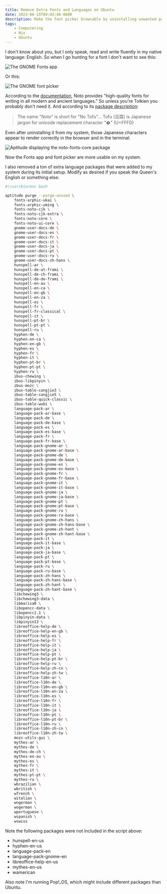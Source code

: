 ```yaml
---
title: Remove Extra Fonts and Languages on Ubuntu
date: 2023-06-15T09:43:40-0600
description: Make the font picker browsable by uninstalling unwanted packages.
tags:
    - Computering
    - Nix
    - Ubuntu
---
```


I don't know about you, but I only speak, read and write fluently in my native language: English. So when I go hunting for a font I don't want to see this:

![The GNOME Fonts app](fonts-app.png)

Or this:

![The GNOME font picker](font-picker.png)

According to the [documentation](https://notofonts.github.io/noto-docs/), Noto provides "high-quality fonts for writing in all modern and ancient languages." So unless you're Tolkien you probably don't need it. And according to its [package description](https://code.launchpad.net/ubuntu/focal/+package/fonts-noto-core):

> The name "Noto" is short for "No Tofu"... Tofu (豆腐) is Japanese jargon for unicode replacement character "�" (U+FFFD)

Even after uninstalling it from my system, those Japanese characters appear to render correctly in the browser and in the terminal:

![Aptitude displaying the noto-fonts-core package](terminal.png)

Now the Fonts app and font picker are more usable on my system.

I also removed a ton of extra language packages that were added to my system during its initial setup. Modify as desired if you speak the Queen's English or something else:

```bash
#!/usr/bin/env bash

aptitude purge --purge-unused \
    fonts-arphic-ukai \
    fonts-arphic-uming \
    fonts-noto-cjk \
    fonts-noto-cjk-extra \
    fonts-noto-core \
    fonts-noto-ui-core \
    gnome-user-docs-de \
    gnome-user-docs-es \
    gnome-user-docs-fr \
    gnome-user-docs-it \
    gnome-user-docs-ja \
    gnome-user-docs-pt \
    gnome-user-docs-ru \
    gnome-user-docs-zh-hans \
    hunspell-ar \
    hunspell-de-at-frami \
    hunspell-de-ch-frami \
    hunspell-de-de-frami \
    hunspell-en-au \
    hunspell-en-ca \
    hunspell-en-gb \
    hunspell-en-za \
    hunspell-es \
    hunspell-fr \
    hunspell-fr-classical \
    hunspell-it \
    hunspell-pt-br \
    hunspell-pt-pt \
    hunspell-ru \
    hyphen-de \
    hyphen-en-ca \
    hyphen-en-gb \
    hyphen-es \
    hyphen-fr \
    hyphen-it \
    hyphen-pt-br \
    hyphen-pt-pt \
    hyphen-ru \
    ibus-chewing \
    ibus-libpinyin \
    ibus-mozc \
    ibus-table-cangjie3 \
    ibus-table-cangjie5 \
    ibus-table-quick-classic \
    ibus-table-wubi \
    language-pack-ar \
    language-pack-ar-base \
    language-pack-de \
    language-pack-de-base \
    language-pack-es \
    language-pack-es-base \
    language-pack-fr \
    language-pack-fr-base \
    language-pack-gnome-ar \
    language-pack-gnome-ar-base \
    language-pack-gnome-de \
    language-pack-gnome-de-base \
    language-pack-gnome-es \
    language-pack-gnome-es-base \
    language-pack-gnome-fr \
    language-pack-gnome-fr-base \
    language-pack-gnome-it \
    language-pack-gnome-it-base \
    language-pack-gnome-ja \
    language-pack-gnome-ja-base \
    language-pack-gnome-pt \
    language-pack-gnome-pt-base \
    language-pack-gnome-ru \
    language-pack-gnome-ru-base \
    language-pack-gnome-zh-hans \
    language-pack-gnome-zh-hans-base \
    language-pack-gnome-zh-hant \
    language-pack-gnome-zh-hant-base \
    language-pack-it \
    language-pack-it-base \
    language-pack-ja \
    language-pack-ja-base \
    language-pack-pt \
    language-pack-pt-base \
    language-pack-ru \
    language-pack-ru-base \
    language-pack-zh-hans \
    language-pack-zh-hans-base \
    language-pack-zh-hant \
    language-pack-zh-hant-base \
    libchewing3 \
    libchewing3-data \
    libmarisa0 \
    libopencc-data \
    libopencc1.1 \
    libpinyin-data \
    libpinyin13 \
    libreoffice-help-de \
    libreoffice-help-en-gb \
    libreoffice-help-es \
    libreoffice-help-fr \
    libreoffice-help-it \
    libreoffice-help-ja \
    libreoffice-help-pt \
    libreoffice-help-pt-br \
    libreoffice-help-ru \
    libreoffice-help-zh-cn \
    libreoffice-help-zh-tw \
    libreoffice-l10n-ar \
    libreoffice-l10n-de \
    libreoffice-l10n-en-gb \
    libreoffice-l10n-en-za \
    libreoffice-l10n-es \
    libreoffice-l10n-fr \
    libreoffice-l10n-it \
    libreoffice-l10n-ja \
    libreoffice-l10n-pt \
    libreoffice-l10n-pt-br \
    libreoffice-l10n-ru \
    libreoffice-l10n-zh-cn \
    libreoffice-l10n-zh-tw \
    mozc-utils-gui \
    mythes-ar \
    mythes-de \
    mythes-de-ch \
    mythes-en-au \
    mythes-es \
    mythes-fr \
    mythes-it \
    mythes-pt-pt \
    mythes-ru \
    wbrazilian \
    wbritish \
    wfrench \
    witalian \
    wngerman \
    wogerman \
    wportuguese \
    wspanish \
    wswiss
```

Note the following packages were not included in the script above:

* hunspell-en-us
* hyphen-en-us
* language-pack-en
* language-pack-gnome-en
* libreoffice-help-en-us
* mythes-en-us
* wamerican

Also note I'm running Pop!_OS, which might include different packages than Ubuntu.

